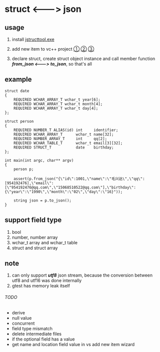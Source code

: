 # struct <---> json

## usage

1. install [jstructtool.exe](https://github.com/maoxingda/json_struct/releases)

2. add new item to vc++ project
[①](img/addnewitem.png)
[②](img/item.png)
[③](img/nonstdext.png)

3. declare struct, create struct object instance and call member function ***from_json <---> to_json***, so that's all

## example
```
struct date
{
    REQUIRED WCHAR_ARRAY_T wchar_t year[6];
    REQUIRED WCHAR_ARRAY_T wchar_t month[4];
    REQUIRED WCHAR_ARRAY_T wchar_t day[4];
};

struct person
{
    REQUIRED NUMBER_T ALIAS(id) int     identifier;
    REQUIRED WCHAR_ARRAY_T      wchar_t name[32];
    REQUIRED NUMBER_ARRAY_T     int     qq[2];
    REQUIRED WCHAR_TABLE_T      wchar_t email[3][32];
    REQUIRED STRUCT_T           date    birthday;
};

int main(int argc, char** argv)
{
	person p;
	
	assert(p.from_json("{\"id\":1001,\"name\":\"毛兴达\",\"qq\":[954192476],\"email\":[\"954192476@qq.com\",\"15068510522@qq.com\"],\"birthday\":{\"year\":\"1990\",\"month\":\"02\",\"day\":\"16}"));
	
	string json = p.to_json();
}
```

## support field type
1. bool
2. number, number array 
3. wchar_t array and wchar_t table
4. struct and struct array

## note
1. can only support ***utf8*** json stream, because the conversion between utf8 and utf16 was done internally
2. gtest has memory leak itself

###### TODO
* derive
* null value
* concurrent
* field type mismatch
* delete intermediate files
* if the optional field has a value
* get name and location field value in vs add new item wizard
